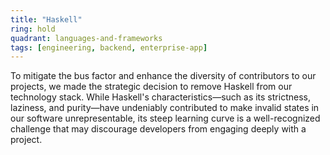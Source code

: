 ```yaml
---
title: "Haskell"
ring: hold
quadrant: languages-and-frameworks
tags: [engineering, backend, enterprise-app]
---
```


To mitigate the bus factor and enhance the diversity of contributors to our
projects, we made the strategic decision to remove Haskell from our technology
stack. While Haskell's characteristics—such as its strictness, laziness, and
purity—have undeniably contributed to make invalid states in our software
unrepresentable, its steep learning curve is a well-recognized challenge that
may discourage developers from engaging deeply with a project.
